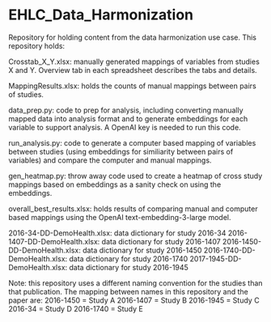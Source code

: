 # EHLC_Data_Harmonization
Repository for holding content from the data harmonization use case.  This repository holds:

Crosstab_X_Y.xlsx:  manually generated mappings of variables from studies X and Y.  Overview tab in each
spreadsheet describes the tabs and details.

MappingResults.xlsx: holds the counts of manual mappings between pairs of studies.

data_prep.py: code to prep for analysis, including converting manually mapped data into analysis format
and to generate embeddings for each variable to support analysis.  A OpenAI key is needed to run this code.

run_analysis.py: code to generate a computer based mapping of variables between studies (using embeddings
for similiarity between pairs of variables) and compare the computer and manual mappings.

gen_heatmap.py: throw away code used to create a heatmap of cross study mappings based on embeddings as
a sanity check on using the embeddings.

overall_best_results.xlsx: holds results of comparing manual and computer based mappings using the OpenAI 
text-embedding-3-large model.

2016-34-DD-DemoHealth.xlsx: data dictionary for study 2016-34
2016-1407-DD-DemoHealth.xlsx: data dictionary for study 2016-1407
2016-1450-DD-DemoHealth.xlsx: data dictionary for study 2016-1450
2016-1740-DD-DemoHealth.xlsx: data dictionary for study 2016-1740
2017-1945-DD-DemoHealth.xlsx: data dictionary for study 2016-1945

Note: this repository uses a different naming convention for the studies than that publication. 
The mapping between names in this repository and the paper are:
2016-1450 = Study A
2016-1407 = Study B
2016-1945 = Study C
2016-34 = Study D
2016-1740 = Study E






